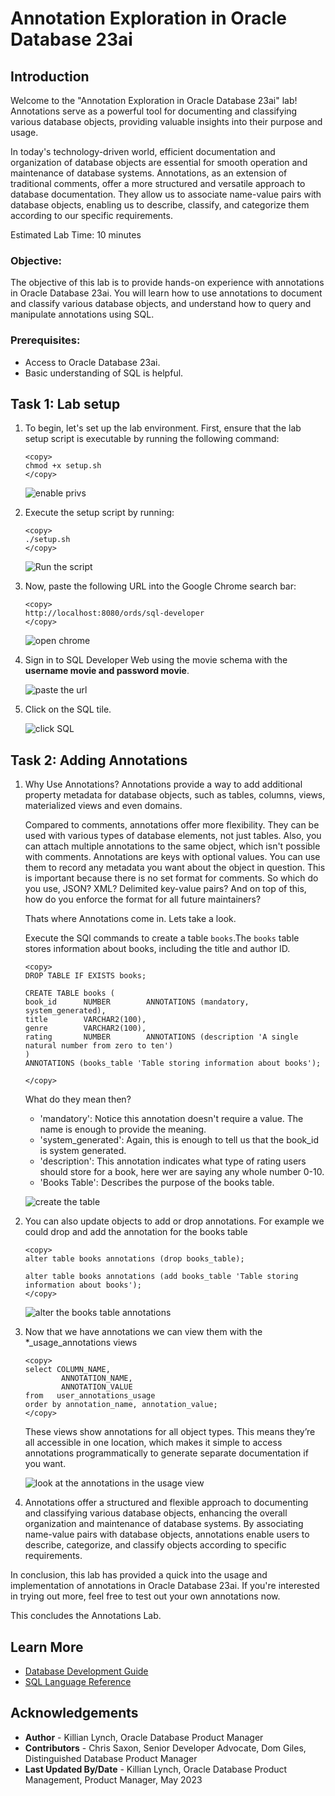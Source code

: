 # Annotation Exploration in Oracle Database 23ai

## Introduction

Welcome to the "Annotation Exploration in Oracle Database 23ai" lab! Annotations serve as a powerful tool for documenting and classifying various database objects, providing valuable insights into their purpose and usage.

In today's technology-driven world, efficient documentation and organization of database objects are essential for smooth operation and maintenance of database systems. Annotations, as an extension of traditional comments, offer a more structured and versatile approach to database documentation. They allow us to associate name-value pairs with database objects, enabling us to describe, classify, and categorize them according to our specific requirements.

Estimated Lab Time: 10 minutes

### Objective:
The objective of this lab is to provide hands-on experience with annotations in Oracle Database 23ai. You will learn how to use annotations to document and classify various database objects, and understand how to query and manipulate annotations using SQL.

### Prerequisites:
- Access to Oracle Database 23ai.
- Basic understanding of SQL is helpful.

## Task 1: Lab setup

1. To begin, let's set up the lab environment. First, ensure that the lab setup script is executable by running the following command:

    ```
    <copy>
    chmod +x setup.sh
    </copy>
    ```
    ![enable privs](images/chmod.png " ")

2. Execute the setup script by running:

    ```
    <copy>
    ./setup.sh
    </copy>
    ```

    ![Run the script](images/setup.png " ")

3. Now, paste the following URL into the Google Chrome search bar:

    ```
    <copy>
    http://localhost:8080/ords/sql-developer
    </copy>
    ```
    ![open chrome](images/chrome.png " ")


4. Sign in to SQL Developer Web using the movie schema with the **username movie and password movie**.

    ![paste the url](images/ords-url.png " ")

5. Click on the SQL tile.

    ![click SQL](images/sql-tile.png " ")


## Task 2: Adding Annotations
1. Why Use Annotations? Annotations provide a way to add additional property metadata for database objects, such as tables, columns, views, materialized views and even domains. 

    Compared to comments, annotations offer more flexibility. They can be used with various types of database elements, not just tables. Also, you can attach multiple annotations to the same object, which isn't possible with comments. Annotations are keys with optional values. You can use them to record any metadata you want about the object in question. This is important because there is no set format for comments. So which do you use, JSON? XML? Delimited key-value pairs? And on top of this, how do you enforce the format for all future maintainers? 

    Thats where Annotations come in. Lets take a look.

    Execute the SQl commands to create a table `books`.The `books` table stores information about books, including the title and author ID.
    
    ```
    <copy>
    DROP TABLE IF EXISTS books;
    
    CREATE TABLE books (
    book_id      NUMBER        ANNOTATIONS (mandatory, system_generated),
    title        VARCHAR2(100), 
    genre        VARCHAR2(100),
    rating       NUMBER        ANNOTATIONS (description 'A single natural number from zero to ten')
    )
    ANNOTATIONS (books_table 'Table storing information about books');

    </copy>
    ```

    What do they mean then?

    * 'mandatory': Notice this annotation doesn't require a value. The name is enough to provide the meaning.
    * 'system\_generated': Again, this is enough to tell us that the book_id is system generated.
    * 'description': This annotation indicates what type of rating users should store for a book, here wer are saying any whole number 0-10.
    * 'Books Table': Describes the purpose of the books table.

    ![create the table](images/annotations-1.png " ")

2. You can also update objects to add or drop annotations. For example we could drop and add the annotation for the books table
    ```
    <copy>
    alter table books annotations (drop books_table);

    alter table books annotations (add books_table 'Table storing information about books');
    </copy>
    ```
    ![alter the books table annotations](images/annotations-2.png " ")


3. Now that we have annotations we can view them with the *_usage_annotations views

    ```
    <copy>
    select COLUMN_NAME,
            ANNOTATION_NAME,
            ANNOTATION_VALUE
    from   user_annotations_usage
    order by annotation_name, annotation_value;
    </copy>
    ```
    These views show annotations for all object types. This means they’re all accessible in one location, which makes it simple to access annotations programmatically to generate separate documentation if you want.

    ![look at the annotations in the usage view](images/annotations-3.png " ")


4. Annotations offer a structured and flexible approach to documenting and classifying various database objects, enhancing the overall organization and maintenance of database systems. By associating name-value pairs with database objects, annotations enable users to describe, categorize, and classify objects according to specific requirements. 

In conclusion, this lab has provided a quick  into the usage and implementation of annotations in Oracle Database 23ai. If you're interested in trying out more, feel free to test out your own annotations now.  

This concludes the Annotations Lab.


## Learn More

* [Database Development Guide](https://docs.oracle.com/en/database/oracle/oracle-database/23/adfns/registering-application-data-usage-database.html#GUID-2DAF069E-0938-40AF-B05B-75AFE71D666C)
* [SQL Language Reference](https://docs.oracle.com/en/database/oracle/oracle-database/23/sqlrf/CREATE-TABLE.html#GUID-F9CE0CC3-13AE-4744-A43C-EAC7A71AAAB6)


## Acknowledgements
* **Author** - Killian Lynch, Oracle Database Product Manager
* **Contributors** - Chris Saxon, Senior Developer Advocate, Dom Giles, Distinguished Database Product Manager
* **Last Updated By/Date** - Killian Lynch, Oracle Database Product Management, Product Manager, May 2023